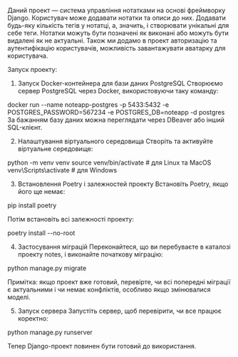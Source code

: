 Даний проект — система управління нотатками на основі фреймворку Django. Користувач може додавати нотатки та описи до них. Додавати будь-яку кількість тегів у нотатці, а, значить, і створювати унікальні для себе теги. Нотатки можуть бути позначені як виконані або можуть бути видалені як не актуальні. Також ми додамо в проект авторизацію та аутентифікацію користувачів, можливість завантажувати аватарку для користувача.


Запуск проекту:

1. Запуск Docker-контейнера для бази даних PostgreSQL
Створюємо сервер PostgreSQL через Docker, використовуючи таку команду:

docker run --name noteapp-postgres -p 5433:5432 -e POSTGRES_PASSWORD=567234 -e POSTGRES_DB=noteapp -d postgres
За бажанням базу даних можна переглядати через DBeaver або інший SQL-клієнт.

2. Налаштування віртуального середовища
Створіть та активуйте віртуальне середовище:

python -m venv venv
source venv/bin/activate  # для Linux та MacOS
venv\Scripts\activate  # для Windows

3. Встановлення Poetry і залежностей проекту
Встановіть Poetry, якщо його ще немає:

pip install poetry

Потім встановіть всі залежності проекту:

poetry install --no-root

4. Застосування міграцій
Переконайтеся, що ви перебуваєте в каталозі проекту notes, і виконайте початкову міграцію:

python manage.py migrate

Примітка: якщо проект вже готовий, перевірте, чи всі попередні міграції є актуальними і чи немає конфліктів, особливо якщо змінювалися моделі.

5. Запуск сервера
Запустіть сервер, щоб перевірити, чи все працює коректно:

python manage.py runserver

Тепер Django-проект повинен бути готовий до використання.
